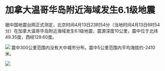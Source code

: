 # 加拿大温哥华岛附近海域发生6.1级地震

据中国地震台网正式测定，北京时间4月13日23时54分（当地时间4月13日6时54分）在加拿大温哥华岛附近海域发生6.1级地震，震源深度10公里，震中位于北纬49.35度，西经129.60度。

![](https://inews.gtimg.com/om_bt/OIEHG14kPGKBIhdSuX2dS4f-q6jTcuFAo5QupL9n2k5NIAA/1000)
震中300公里范围内没有大中城市分布。震中5公里范围内平均海拔约-2410米。

![](https://inews.gtimg.com/om_bt/O83dHIrOIhkf4BoVkLzCWnJryS_8U7GcewpvmVTmPezZIAA/1000)

